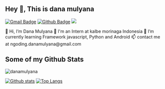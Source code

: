 ## Hey 👋, This is dana mulyana
[![Gmail Badge](https://img.shields.io/badge/-ngoding.danamulyana@gmail.com-c14438?style=flat&logo=Gmail&logoColor=white&link=mailto:ngoding.danamulyana@gmail.com)](mailto:ngoding.danamulyana@gmail.com)
[![Github Badge](https://img.shields.io/badge/-danamulyana-grey?style=flat&logo=github&logoColor=white&link=https://github.com/danamulyana/)](https://www.github.com/danamulyana/)
<a href="https://www.linkedin.com/in/dana-mulyana-a30699163/"><img src="https://img.shields.io/badge/dana_mulyana-0077B5?style=for-the-badge&logo=linkedin&logoColor=white"></a>
<p align='left'>👋 Hi, I’m Dana Mulyana
👀 I'm an Intern at kalbe morinaga Indonesia
🌱 I’m currently learning Framework javascript, Python and Android
📫 contact me at ngoding.danamulyana@gmail.com
</p>

## Some of my Github Stats
<p align=left> <img src=https://komarev.com/ghpvc/?username=danamulyana alt=danamulyana /> </p>

[![Github stats](https://github-readme-stats.vercel.app/api?username=danamulyana&show_icons=true&include_all_commits=true)](https://github.com/danamulyana/github-readme-stats)
[![Top Langs](https://github-readme-stats.vercel.app/api/top-langs/?username=danamulyana&layout=compact)](https://github.com/danamulyana/github-readme-stats)
